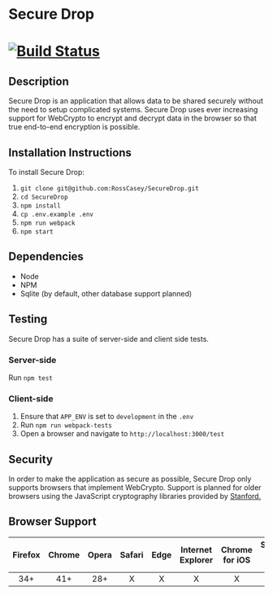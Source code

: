 
# Secure Drop
[![Build Status](https://travis-ci.org/RossCasey/SecureDrop.svg?branch=master)](https://travis-ci.org/RossCasey/SecureDrop)
===========

## Description
Secure Drop is an application that allows data to be shared securely without the need to setup complicated systems.
Secure Drop uses ever increasing support for WebCrypto to encrypt and decrypt data in the browser so that true end-to-end
encryption is possible.

## Installation Instructions
To install Secure Drop:
1. `git clone git@github.com:RossCasey/SecureDrop.git`
2. `cd SecureDrop`
3. `npm install`
4. `cp .env.example .env`
5. `npm run webpack`
6. `npm start`

## Dependencies
* Node
* NPM
* Sqlite (by default, other database support planned)

## Testing
Secure Drop has a suite of server-side and client side tests.
### Server-side
Run `npm test`
### Client-side
1. Ensure that `APP_ENV` is set to `development` in the `.env`
2. Run `npm run webpack-tests`
3. Open a browser and navigate to `http://localhost:3000/test`

## Security
In order to make the application as secure as possible, Secure Drop only supports browsers that implement WebCrypto. Support is
planned for older browsers using the JavaScript cryptography libraries provided by [Stanford.](https://bitwiseshiftleft.github.io/sjcl/)

## Browser Support
| Firefox | Chrome | Opera | Safari | Edge | Internet Explorer | Chrome for iOS | Safari for iOS | Firefox for iOS | Chrome for Android |
|:-------:|:------:|:-----:|:------:|:----:|:-----------------:|:--------------:|:--------------:|:---------------:|:------------------:|
| 34+ | 41+ | 28+ | X | X | X | X | X | X | 58+ |
